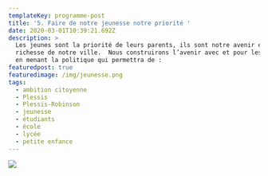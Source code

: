 ```yaml
---
templateKey: programme-post
title: '5. Faire de notre jeunesse notre priorité '
date: 2020-03-01T10:39:21.692Z
description: >
  Les jeunes sont la priorité de leurs parents, ils sont notre avenir et la
  richesse de notre ville.  Nous construirons l’avenir avec et pour les jeunes
  en menant la politique qui permettra de :
featuredpost: true
featuredimage: /img/jeunesse.png
tags:
  - ambition citoyenne
  - Plessis
  - Plessis-Robinson
  - jeunesse
  - étudiants
  - école
  - lycée
  - petite enfance
---
```

![](/img/thème7.png)
